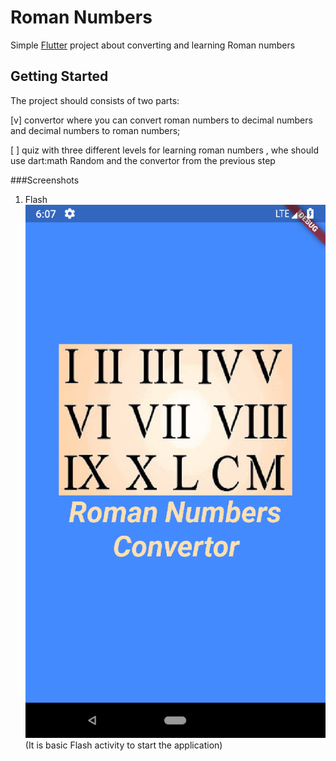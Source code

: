 # Roman Numbers
Simple [Flutter](https://flutter.io/) project about converting and learning Roman numbers

## Getting Started
The project should consists of two parts:

[v] convertor where you can convert roman numbers to decimal numbers and decimal numbers to roman numbers;

[ ] quiz with three different levels for learning roman numbers , whe should use dart:math Random and the convertor from the previous step

###Screenshots

1. Flash ![Flash](images/flash_page.png)
 (It is basic Flash activity to start the application)

